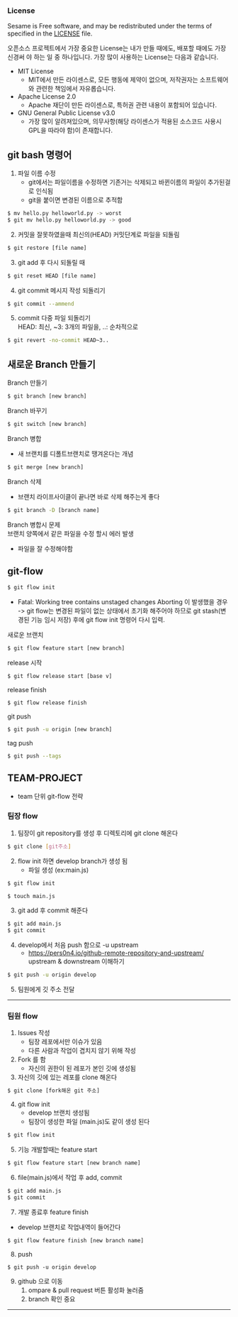 ### License
Sesame is Free software, and may be redistributed under the terms of specified in the [LICENSE]() file.

오픈소스 프로젝트에서 가장 중요한 License는 내가 만들 때에도, 배포할 때에도 가장 신경써
야 하는 일 중 하나입니다.
가장 많이 사용하는 License는 다음과 같습니다.
- MIT License
   - MIT에서 만든 라이센스로, 모든 행동에 제약이 없으며, 저작권자는 소프트웨어와
관련한 책임에서 자유롭습니다.
- Apache License 2.0
  - Apache 재단이 만든 라이센스로, 특허권 관련 내용이 포함되어 있습니다.
- GNU General Public License v3.0
  - 가장 많이 알려져있으며, 의무사항(해당 라이센스가 적용된 소스코드 사용시 GPL을 따라야 함)이 존재합니다.
## git bash 명령어
1. 파일 이름 수정
    - git에서는 파일이름을 수정하면 기존거는 삭제되고 바뀐이름의 파일이 추가된걸로 인식됨
    - git을 붙이면 변경된 이름으로 추적함
```bash
$ mv hello.py helloworld.py -> worst
$ git mv hello.py helloworld.py -> good
```


2. 커밋을 잘못하였을때 최신의(HEAD) 커밋단계로 파일을 되돌림
```bash
$ git restore [file name]
```
3. git add 후 다시 되돌릴 때
```bash
$ git reset HEAD [file name]
```
4. git commit 메시지 작성 되돌리기
```bash
$ git commit --ammend
```
5. commit 다중 파일 되돌리기  
  HEAD: 최신, ~3: 3개의 파일을, ..: 순차적으로
```bash
$ git revert -no-commit HEAD~3..
```

## 새로운 Branch 만들기

Branch 만들기
```bash
$ git branch [new branch]
```
Branch 바꾸기
```bash
$ git switch [new branch]
```
Branch 병합
- 새 브랜치를 디폴트브랜치로 땡겨온다는 개념
```bash
$ git merge [new branch]
```

Branch 삭제
- 브랜치 라이프사이클이 끝나면 바로 삭제 해주는게 좋다
```bash
$ git branch -D [branch name]
```
Branch 병합시 문제<br>
브랜치 양쪽에서 같은 파일을 수정 할시 에러 발생
- 파일을 잘 수정해야함

## git-flow

```bash
$ git flow init
```
- Fatal: Working tree contains unstaged changes Aborting 이 발생했을 경우 -> git flow는 변경된 파일이 없는 상태에서 초기화 해주어야 하므로 git stash(변경된 기능 임시 저장) 후에 git flow init 명령어 다시 입력.

새로운 브랜치
```bash
$ git flow feature start [new branch]
```

release 시작
```bash
$ git flow release start [base v]
```

release finish
```bash
$ git flow release finish
```

git push
```bash
$ git push -u origin [new branch]
```

tag push
```bash
$ git push --tags
```

## TEAM-PROJECT

- team 단위 git-flow 전략
### 팀장 flow
1. 팀장이 git repository를 생성 후 디렉토리에 git clone 해온다
```bash
$ git clone [git주소]
```
2. flow init 하면 develop branch가 생성 됨  
    - 파일 생성 (ex:main.js)
```bash
$ git flow init
```

```bash
$ touch main.js
```
3. git add 후 commit 해준다
```bash
$ git add main.js
$ git commit
```
4. develop에서 처음 push 함으로 -u upstream
    - https://pers0n4.io/github-remote-repository-and-upstream/  
upstream & downstream 이해하기

```bash
$ git push -u origin develop
```

5. 팀원에게 깃 주소 전달

---

### 팀원 flow
1. Issues 작성
    - 팀장 레포에서만 이슈가 있음
    - 다른 사람과 작업이 겹치지 않기 위해 작성
2. Fork 를 함
    - 자신의 권한이 된 레포가 본인 깃에 생성됨
3. 자신의 깃에 있는 레포를 clone 해온다
```bash
$ git clone [fork해온 git 주소]
```
4. git flow init
    - develop 브랜치 생성됨
    - 팀장이 생성한 파일 (main.js)도 같이 생성 된다
```bash
$ git flow init
```
5. 기능 개발할때는 feature start
```bash
$ git flow feature start [new branch name]
```
6. file(main.js)에서 작업 후 add, commit
```bash
$ git add main.js
$ git commit
```
7. 개발 종료후 feature finish
  - develop 브랜치로 작업내역이 들어간다
```bash
$ git flow feature finish [new branch name]
```
8. push
```
$ git push -u origin develop
```
9. github 으로 이동
    1. ompare & pull request 버튼 활성화 눌러줌  
    1. branch 확인 중요

---
